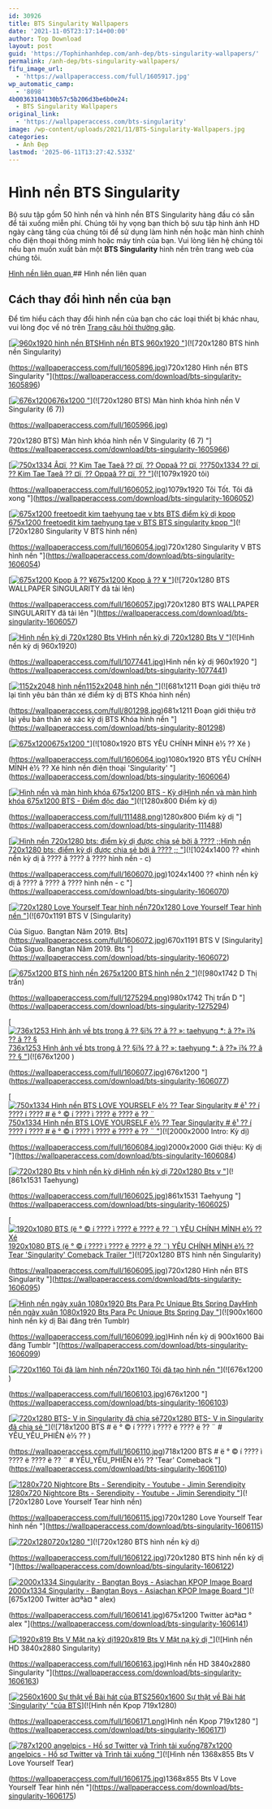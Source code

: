 ```yaml
---
id: 30926
title: BTS Singularity Wallpapers
date: '2021-11-05T23:17:14+00:00'
author: Top Download
layout: post
guid: 'https://Tophinhanhdep.com/anh-dep/bts-singularity-wallpapers/'
permalink: /anh-dep/bts-singularity-wallpapers/
fifu_image_url:
  - 'https://wallpaperaccess.com/full/1605917.jpg'
wp_automatic_camp:
  - '8098'
4b00363104130b57c5b206d3be6b0e24:
  - BTS Singularity Wallpapers
original_link:
  - 'https://wallpaperaccess.com/bts-singularity'
image: /wp-content/uploads/2021/11/BTS-Singularity-Wallpapers.jpg
categories:
  - Ảnh Đẹp
lastmod: '2025-06-11T13:27:42.533Z'
---
```

# Hình nền BTS Singularity

Bộ sưu tập gồm 50 hình nền và hình nền BTS Singularity hàng đầu có sẵn để tải xuống miễn phí. Chúng tôi hy vọng bạn thích bộ sưu tập hình ảnh HD ngày càng tăng của chúng tôi để sử dụng làm hình nền hoặc màn hình chính cho điện thoại thông minh hoặc máy tính của bạn. Vui lòng liên hệ chúng tôi nếu bạn muốn xuất bản một **BTS Singularity** hình nền trên trang web của chúng tôi.

[Hình nền liên quan ](#related) ## Hình nền liên quan

## Cách thay đổi hình nền của bạn

Để tìm hiểu cách thay đổi hình nền của bạn cho các loại thiết bị khác nhau, vui lòng đọc về nó trên [Trang câu hỏi thường gặp](https://tophinhanhdep.com/faq/).

  
[[![960x1920 hình nền BTS](https://wallpaperaccess.com/full/1605917.jpg)Hình nền BTS 960x1920 "](https://wallpaperaccess.com/download/bts-singularity-1605917)](![720x1280 BTS hình nền Singularity)

(https://wallpaperaccess.com/full/1605896.jpg)720x1280 Hình nền BTS Singularity "](https://wallpaperaccess.com/download/bts-singularity-1605896)

[[![676x1200 ](https://wallpaperaccess.com/full/1606029.jpg)676x1200 "](https://wallpaperaccess.com/download/bts-singularity-1606029)](![720x1280 BTS) Màn hình khóa hình nền V Singularity (6 7))

(https://wallpaperaccess.com/full/1605966.jpg)

720x1280 BTS) Màn hình khóa hình nền V Singularity (6 7) "](https://wallpaperaccess.com/download/bts-singularity-1605966)

[[![750x1334 Â¤ï¸ ?? Kim Tae Taeâ ?? ¤ï¸ ?? Oppaâ ?? ¤ï¸ ??](https://wallpaperaccess.com/full/1606051.jpg)750x1334 ?? ¤ï¸ ?? Kim Tae Taeâ ?? ¤ï¸ ?? Oppaâ ?? ¤ï¸ ?? "](https://wallpaperaccess.com/download/bts-singularity-1606051)](![1079x1920 tôi)

(https://wallpaperaccess.com/full/1606052.jpg)1079x1920 Tôi Tốt. Tôi đã xong "](https://wallpaperaccess.com/download/bts-singularity-1606052)

[[![675x1200 freetoedit kim taehyung tae v bts BTS điểm kỳ dị kpop](https://wallpaperaccess.com/full/1606053.jpg)675x1200 freetoedit kim taehyung tae v BTS BTS singularity kpop "](https://wallpaperaccess.com/download/bts-singularity-1606053)](![720x1280 Singularity V BTS hình nền)

(https://wallpaperaccess.com/full/1606054.jpg)720x1280 Singularity V BTS hình nền "](https://wallpaperaccess.com/download/bts-singularity-1606054)

[[![675x1200 Kpop â ?? ¥](https://wallpaperaccess.com/full/1606055.jpg)675x1200 Kpop â ?? ¥ "](https://wallpaperaccess.com/download/bts-singularity-1606055)](![720x1280 BTS WALLPAPER SINGULARITY đã tải lên)

(https://wallpaperaccess.com/full/1606057.jpg)720x1280 BTS WALLPAPER SINGULARITY đã tải lên "](https://wallpaperaccess.com/download/bts-singularity-1606057)

[[![Hình nền kỳ dị 720x1280 Bts V](https://wallpaperaccess.com/full/1606059.jpg)Hình nền kỳ dị 720x1280 Bts V "](https://wallpaperaccess.com/download/bts-singularity-1606059)](![Hình nền kỳ dị 960x1920)

(https://wallpaperaccess.com/full/1077441.jpg)Hình nền kỳ dị 960x1920 "](https://wallpaperaccess.com/download/bts-singularity-1077441)

[[![1152x2048 hình nền](https://wallpaperaccess.com/full/1606061.jpg)1152x2048 hình nền "](https://wallpaperaccess.com/download/bts-singularity-1606061)](![681x1211 Đoạn giới thiệu trở lại tình yêu bản thân xé điểm kỳ dị BTS Khóa hình nền)

(https://wallpaperaccess.com/full/801298.jpg)681x1211 Đoạn giới thiệu trở lại yêu bản thân xé xác kỳ dị BTS Khóa hình nền "](https://wallpaperaccess.com/download/bts-singularity-801298)

[[![675x1200 ](https://wallpaperaccess.com/full/1606062.jpg)675x1200 "](https://wallpaperaccess.com/download/bts-singularity-1606062)](![1080x1920 BTS YÊU CHÍNH MÌNH è½ ??  Xé )

(https://wallpaperaccess.com/full/1606064.jpg)1080x1920 BTS YÊU CHÍNH MÌNH è½ ?? Xé hình nền điện thoại 'Singularity' "](https://wallpaperaccess.com/download/bts-singularity-1606064)

[[![Hình nền và màn hình khóa 675x1200 BTS - Kỳ dị](https://wallpaperaccess.com/full/1606065.jpg)Hình nền và màn hình khóa 675x1200 BTS - Điểm độc đáo "](https://wallpaperaccess.com/download/bts-singularity-1606065)](![1280x800 Điểm kỳ dị)

(https://wallpaperaccess.com/full/111488.png)1280x800 Điểm kỳ dị "](https://wallpaperaccess.com/download/bts-singularity-111488)

[[![Hình nền 720x1280 bts: điểm kỳ dị được chia sẻ bởi â ???? ;;](https://wallpaperaccess.com/full/1606068.jpg)Hình nền 720x1280 bts: điểm kỳ dị được chia sẻ bởi â ???? ;; "](https://wallpaperaccess.com/download/bts-singularity-1606068)](![1024x1400 ?? «hình nền kỳ dị â ???? â ???? â ????  hình nền - c)

(https://wallpaperaccess.com/full/1606070.jpg)1024x1400 ?? «hình nền kỳ dị â ???? â ???? â ???? hình nền - c "](https://wallpaperaccess.com/download/bts-singularity-1606070)

[[![720x1280 Love Yourself Tear hình nền](https://wallpaperaccess.com/full/1606071.jpg)720x1280 Love Yourself Tear hình nền "](https://wallpaperaccess.com/download/bts-singularity-1606071)](![670x1191 BTS V [Singularity)

 Của Siguo.  Bangtan Năm 2019. Bts](https://wallpaperaccess.com/full/1606072.jpg)670x1191 BTS V \[Singularity\] Của Siguo. Bangtan Năm 2019. Bts "](https://wallpaperaccess.com/download/bts-singularity-1606072)

[[![675x1200 BTS hình nền 2](https://wallpaperaccess.com/full/1606073.jpg)675x1200 BTS hình nền 2 "](https://wallpaperaccess.com/download/bts-singularity-1606073)](![980x1742 D Thị trấn)

(https://wallpaperaccess.com/full/1275294.png)980x1742 Thị trấn D "](https://wallpaperaccess.com/download/bts-singularity-1275294)

[[![736x1253 Hình ảnh về bts trong â ?? §ï¾ ?? ã ?? »: taehyung *: ã ??» ï¾ ?? â ?? §](https://wallpaperaccess.com/full/1606076.jpg)736x1253 Hình ảnh về bts trong â ?? §ï¾ ?? ã ?? »: taehyung \*: ã ??» ï¾ ?? â ?? § "](https://wallpaperaccess.com/download/bts-singularity-1606076)](![676x1200 )

(https://wallpaperaccess.com/full/1606077.jpg)676x1200 "](https://wallpaperaccess.com/download/bts-singularity-1606077)

[[![750x1334 Hình nền BTS LOVE YOURSELF è½ ??  Tear Singularity # ê¹ ?? í ???? í ????  # ë ° © í ???? ì ???? ë ???? ë ?? ¨](https://wallpaperaccess.com/full/870138.jpg)750x1334 Hình nền BTS LOVE YOURSELF è½ ?? Tear Singularity # ê¹ ?? í ???? í ???? # ë ° © í ???? ì ???? ë ???? ë ?? ¨ "](https://wallpaperaccess.com/download/bts-singularity-870138)](![2000x2000 Intro: Kỳ dị)

(https://wallpaperaccess.com/full/1606084.jpg)2000x2000 Giới thiệu: Kỳ dị "](https://wallpaperaccess.com/download/bts-singularity-1606084)

[[![720x1280 Bts v hình nền kỳ dị](https://wallpaperaccess.com/full/1606085.jpg)Hình nền kỳ dị 720x1280 Bts v "](https://wallpaperaccess.com/download/bts-singularity-1606085)](![861x1531 Taehyung)

(https://wallpaperaccess.com/full/1606025.jpg)861x1531 Taehyung "](https://wallpaperaccess.com/download/bts-singularity-1606025)

[[![1920x1080 BTS (ë ° © í ???? ì ???? ë ???? ë ?? ¨) YÊU CHÍNH MÌNH è½ ??  Xé ](https://wallpaperaccess.com/full/1606088.jpg)1920x1080 BTS (ë ° © í ???? ì ???? ë ???? ë ?? ¨) YÊU CHÍNH MÌNH è½ ?? Tear 'Singularity' Comeback Trailer "](https://wallpaperaccess.com/download/bts-singularity-1606088)](![720x1280 BTS hình nền Singularity)

(https://wallpaperaccess.com/full/1606095.jpg)720x1280 Hình nền BTS Singularity "](https://wallpaperaccess.com/download/bts-singularity-1606095)

[[![Hình nền ngày xuân 1080x1920 Bts Para Pc Unique Bts Spring Day](https://wallpaperaccess.com/full/1606096.jpg)Hình nền ngày xuân 1080x1920 Bts Para Pc Unique Bts Spring Day "](https://wallpaperaccess.com/download/bts-singularity-1606096)](![900x1600 hình nền kỳ dị Bài đăng trên Tumblr)

(https://wallpaperaccess.com/full/1606099.jpg)Hình nền kỳ dị 900x1600 Bài đăng Tumblr "](https://wallpaperaccess.com/download/bts-singularity-1606099)

 [[![720x1160 Tôi đã làm hình nền](https://wallpaperaccess.com/full/1606102.jpg)720x1160 Tôi đã tạo hình nền "](https://wallpaperaccess.com/download/bts-singularity-1606102)](![676x1200 )

(https://wallpaperaccess.com/full/1606103.jpg)676x1200 "](https://wallpaperaccess.com/download/bts-singularity-1606103)

[[![720x1280 BTS- V in Singularity đã chia sẻ](https://wallpaperaccess.com/full/637941.jpg)720x1280 BTS- V in Singularity đã chia sẻ "](https://wallpaperaccess.com/download/bts-singularity-637941)](![718x1200 BTS # ë ° © í ???? ì ???? ë ???? ë ?? ¨ # YÊU_YÊU_PHIÊN è½ ?? )

(https://wallpaperaccess.com/full/1606110.jpg)718x1200 BTS # ë ° © í ???? ì ???? ë ???? ë ?? ¨ # YÊU\_YÊU\_PHIÊN è½ ?? 'Tear' Comeback "](https://wallpaperaccess.com/download/bts-singularity-1606110)

[[![1280x720 Nightcore Bts - Serendipity - Youtube - Jimin Serendipity](https://wallpaperaccess.com/full/1606112.jpg)1280x720 Nightcore Bts - Serendipity - Youtube - Jimin Serendipity "](https://wallpaperaccess.com/download/bts-singularity-1606112)](![720x1280 Love Yourself Tear hình nền)

(https://wallpaperaccess.com/full/1606115.jpg)720x1280 Love Yourself Tear hình nền "](https://wallpaperaccess.com/download/bts-singularity-1606115)

[[![720x1280 ](https://wallpaperaccess.com/full/1606116.jpg)720x1280 "](https://wallpaperaccess.com/download/bts-singularity-1606116)](![720x1280 BTS hình nền kỳ dị)

(https://wallpaperaccess.com/full/1606122.jpg)720x1280 BTS hình nền kỳ dị "](https://wallpaperaccess.com/download/bts-singularity-1606122)

[[![2000x1334 Singularity - Bangtan Boys - Asiachan KPOP Image Board](https://wallpaperaccess.com/full/1606124.jpg)2000x1334 Singularity - Bangtan Boys - Asiachan KPOP Image Board "](https://wallpaperaccess.com/download/bts-singularity-1606124)](![675x1200 Twitter à¤ªà¤ ° alex)

(https://wallpaperaccess.com/full/1606141.jpg)675x1200 Twitter à¤ªà¤ ° alex "](https://wallpaperaccess.com/download/bts-singularity-1606141)

[[![1920x819 Bts V Mặt nạ kỳ dị](https://wallpaperaccess.com/full/1606161.png)1920x819 Bts V Mặt nạ kỳ dị "](https://wallpaperaccess.com/download/bts-singularity-1606161)](![Hình nền HD 3840x2880 Singularity)

(https://wallpaperaccess.com/full/1606163.jpg)Hình nền HD 3840x2880 Singularity "](https://wallpaperaccess.com/download/bts-singularity-1606163)

[[![2560x1600 Sự thật về Bài hát của BTS ](https://wallpaperaccess.com/full/1606168.jpg)2560x1600 Sự thật về Bài hát 'Singularity' "của BTS](https://wallpaperaccess.com/download/bts-singularity-1606168)](![Hình nền Kpop 719x1280)

(https://wallpaperaccess.com/full/1606171.png)Hình nền Kpop 719x1280 "](https://wallpaperaccess.com/download/bts-singularity-1606171)

[[![787x1200 angelpics - Hồ sơ Twitter và Trình tải xuống](https://wallpaperaccess.com/full/1606172.jpg)787x1200 angelpics - Hồ sơ Twitter và Trình tải xuống "](https://wallpaperaccess.com/download/bts-singularity-1606172)](![Hình nền 1368x855 Bts V Love Yourself Tear)

(https://wallpaperaccess.com/full/1606175.jpg)1368x855 Bts V Love Yourself Tear hình nền "](https://wallpaperaccess.com/download/bts-singularity-1606175)
